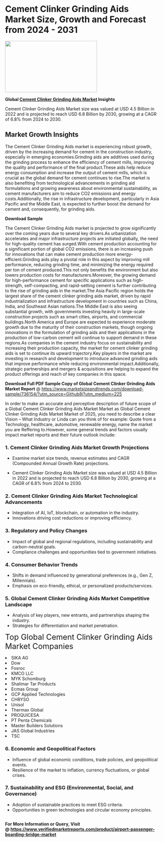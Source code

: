 <H1>Cement Clinker Grinding Aids Market Size, Growth and Forecast from 2024 - 2031</H1><img class="aligncenter size-medium wp-image-584254" src="https://thirdeyenews.in/wp-content/uploads/2024/09/Global-Market-Research-300x168.jpeg" alt="" width="300" height="168" /><p><strong>Global&nbsp;<a href="https://www.marketsizeandtrends.com/download-sample/736154/?utm_source=Github8j?utm_medium=225">Cement Clinker Grinding Aids Market</a> Insights</strong></p><p>Cement Clinker Grinding Aids Market size was valued at USD 4.5 Billion in 2022 and is projected to reach USD 6.8 Billion by 2030, growing at a CAGR of 6.8% from 2024 to 2030.</p><p><h2>Market Growth Insights</h2> The Cement Clinker Grinding Aids market is experiencing robust growth, driven by the increasing demand for cement in the construction industry, especially in emerging economies.Grinding aids are additives used during the grinding process to enhance the efficiency of cement mills, improving the quality and performance of the final product.These aids help reduce energy consumption and increase the output of cement mills, which is crucial as the global demand for cement continues to rise.The market is also benefiting from technological advancements in grinding aid formulations and growing awareness about environmental sustainability, as cement manufacturers aim to reduce CO2 emissions and energy costs.Additionally, the rise in infrastructure development, particularly in Asia Pacific and the Middle East, is expected to further boost the demand for cement and, consequently, for grinding aids.<p><strong>Download Sample</strong></p> <p>The Cement Clinker Grinding Aids market is projected to grow significantly over the coming years due to several key drivers.As urbanization accelerates and major infrastructure projects are initiated globally, the need for high-quality cement has surged.With cement production accounting for a significant portion of global CO2 emissions, there is an increasing push for innovations that can make cement production more energy-efficient.Grinding aids play a pivotal role in this aspect by improving mill performance, reducing grinding time, and minimizing the energy required per ton of cement produced.This not only benefits the environment but also lowers production costs for manufacturers.Moreover, the growing demand for high-performance cement for specific applications such as high-strength, self-compacting, and rapid-setting cement is further contributing to the rise of grinding aids in the market.The Asia Pacific region holds the largest share of the cement clinker grinding aids market, driven by rapid industrialization and infrastructure development in countries such as China, India, and Southeast Asian nations.The Middle East is also seeing substantial growth, with governments investing heavily in large-scale construction projects such as smart cities, airports, and commercial buildings.North America and Europe are expected to experience moderate growth due to the maturity of their construction markets, though ongoing innovations in the formulation of grinding aids and their applications in the production of low-carbon cement will continue to support demand in these regions.As companies in the cement industry focus on sustainability and increasing their production capacity, the market for cement clinker grinding aids is set to continue its upward trajectory.Key players in the market are investing in research and development to introduce advanced grinding aids that improve performance while reducing environmental impact.Additionally, strategic partnerships and mergers & acquisitions are helping to expand the product offerings and reach of key companies in this space.<p><span class=""><strong>Download Full PDF Sample Copy of Global Cement Clinker Grinding Aids Market Report</strong> @ <a href="https://www.marketsizeandtrends.com/download-sample/736154/?utm_source=Github8j?utm_medium=225" target="_blank">https://www.marketsizeandtrends.com/download-sample/736154/?utm_source=Github8j?utm_medium=225</a></span></p><p>In order to make an accurate and perceptive description of future scope of a Global&nbsp;Cement Clinker Grinding Aids Market Market as Global&nbsp;Cement Clinker Grinding Aids Market Market of 2025, you need to describe a clear Vision &ndash; What Industry or Linda can you think of for example: Quote from a Technology, healthcare, automotive, renewable energy, name the market you are Reffering to.However, some general trends and factors usually impact market reports and their future outlook include:</p><h3>1.&nbsp;<strong>Cement Clinker Grinding Aids Market Growth Projections</strong></h3><ul><li>Examine market size trends, revenue estimates and CAGR (Compounded Annual Growth Rate) projections.</li><li><p>Cement Clinker Grinding Aids Market size was valued at USD 4.5 Billion in 2022 and is projected to reach USD 6.8 Billion by 2030, growing at a CAGR of 6.8% from 2024 to 2030.</p></li></ul><h3>2.&nbsp;<strong>Cement Clinker Grinding Aids Market Technological Advancements</strong></h3><ul><li>Integration of AI, IoT, blockchain, or automation in the industry.</li><li>Innovations driving cost reductions or improving efficiency.</li></ul><h3>3.&nbsp;<strong>Regulatory and Policy Changes</strong></h3><ul><li>Impact of global and regional regulations, including sustainability and carbon-neutral goals.</li><li>Compliance challenges and opportunities tied to government initiatives.</li></ul><h3>4.&nbsp;<strong>Consumer Behavior Trends</strong></h3><ul><li>Shifts in demand influenced by generational preferences (e.g., Gen Z, Millennials).</li><li>Emphasis on eco-friendly, ethical, or personalized products/services.</li></ul><h3>5.&nbsp;<strong>Global Cement Clinker Grinding Aids Market Competitive Landscape</strong></h3><ul><li>Analysis of key players, new entrants, and partnerships shaping the industry.</li><li>Strategies for differentiation and market penetration.</li></ul><p data-pm-slice="1 1 []"><span style="color: inherit; font-family: inherit; font-size: 25px;">Top Global Cement Clinker Grinding Aids Market Companies</span></p><div class="" data-test-id=""><p><li>SIKA AG</li><li> Dow</li><li> Fosroc</li><li> KMCO LLC</li><li> MYK Schomburg</li><li> Shalimar Tar Products</li><li> Ecmas Group</li><li> GCP Applied Technologies</li><li> CHRYSO</li><li> Unisol</li><li> Thermax Global</li><li> PROQUICESA</li><li> PT Penta Chemicals</li><li> Master Builders Solutions</li><li> JAS Global Industries</li><li> TSC</li></p></div><h3>6.&nbsp;<strong>Economic and Geopolitical Factors</strong></h3><ul><li>Influence of global economic conditions, trade policies, and geopolitical events.</li><li>Resilience of the market to inflation, currency fluctuations, or global crises.</li></ul><h3>7.&nbsp;<strong>Sustainability and ESG (Environmental, Social, and Governance)</strong></h3><ul><li>Adoption of sustainable practices to meet ESG criteria.</li><li>Opportunities in green technologies and circular economy principles.</li></ul><h2><strong style="font-size: 14px;">For More Information or Query, Visit @&nbsp;</strong><a style="background-color: #ffffff; font-size: 14px;" href="https://www.marketsizeandtrends.com/report/cement-clinker-grinding-aids-market/" target="_blank">https://www.verifiedmarketreports.com/product/airport-passenger-boarding-bridge-market</a></h2>